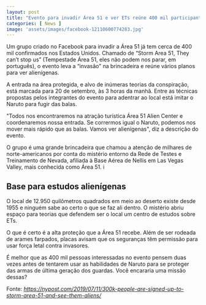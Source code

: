 ```yaml
---
layout: post
title: "Evento para invadir Área 51 e ver ETs reúne 400 mil participantes nos EUA"
categories: [ News ]
image: 'assets/images/facebook-12110600774283.jpg'
---
```


Um grupo criado no Facebook para invadir a Área 51 já tem cerca de 400 mil confirmados nos Estados Unidos. Chamado de “Storm Area 51, They can’t stop us” (Tempestade Área 51, eles não podem nos parar, em português), o evento leva a “invasão” na brincadeira e reúne vários planos para ver alienígenas.

A entrada na área protegida, e alvo de inúmeras teorias da conspiração, está marcada para 20 de setembro, às 3 horas da manhã. Entre as técnicas propostas pelos integrantes do evento para adentrar ao local está imitar o Naruto para fugir das balas.

"Todos nos encontraremos na atração turística Área 51 Alien Center e coordenaremos nossa entrada. Se corrermos igual o Naruto, podemos nos mover mais rápido que as balas. Vamos ver alienígenas", diz a descrição do evento.

<script async src="https://pagead2.googlesyndication.com/pagead/js/adsbygoogle.js"></script>
<!-- Informat -->
<ins class="adsbygoogle"
     style="display:block"
     data-ad-client="ca-pub-2838251107855362"
     data-ad-slot="2327980059"
     data-ad-format="auto"
     data-full-width-responsive="true"></ins>
<script>
(adsbygoogle = window.adsbygoogle || []).push({});
</script>

O grupo é uma grande brincadeira que chamou a atenção de milhares de norte-americanos por conta do mistério entorno da Rede de Testes e Treinamento de Nevada, afiliada à Base Aérea de Nellis em Las Vegas Valley, mais conhecida como Área 51.
i
## Base para estudos alienígenas

O local de 12.950 quilômetros quadrados em meio ao deserto existe desde 1955 e ninguém sabe ao certo o que se faz ali dentro. O mistério abriu espaço para teorias que defendem ser o local um centro de estudos sobre ETs.

O que é certo é a alta proteção que a Área 51 recebe. Além de ser rodeada de arames farpados, placas avisam que os seguranças têm permissão para usar força letal contra invasores.

É melhor que as 400 mil pessoas interessadas no evento pensem duas vezes antes de tentarem usar as habilidades de Naruto para se proteger das armas de última geração dos guardas. Você encararia uma missão dessas?

Fonte: *https://nypost.com/2019/07/11/300k-people-are-signed-up-to-storm-area-51-and-see-them-aliens/*
